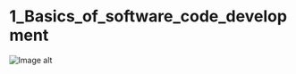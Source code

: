 # 1_Basics_of_software_code_development
![Image alt](https://github.com/TemaGarfield/screenshots/raw/master/Module_1_Linear.png)

